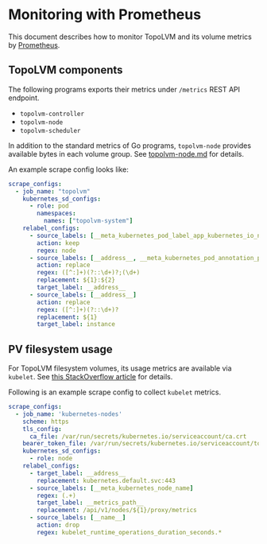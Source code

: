 Monitoring with Prometheus
==========================

This document describes how to monitor TopoLVM and its volume metrics by [Prometheus](https://prometheus.io/).

## TopoLVM components

The following programs exports their metrics under `/metrics` REST API endpoint.

- `topolvm-controller`
- `topolvm-node`
- `topolvm-scheduler`

In addition to the standard metrics of Go programs, `topolvm-node` provides available bytes in each volume group.
See [topolvm-node.md](https://github.com/topolvm/topolvm/blob/master/docs/topolvm-node.md#prometheus-metrics) for details.

An example scrape config looks like:

```yaml
scrape_configs:
  - job_name: "topolvm"
    kubernetes_sd_configs:
      - role: pod
        namespaces:
          names: ["topolvm-system"]
    relabel_configs:
      - source_labels: [__meta_kubernetes_pod_label_app_kubernetes_io_name]
        action: keep
        regex: node
      - source_labels: [__address__, __meta_kubernetes_pod_annotation_prometheus_io_port]
        action: replace
        regex: ([^:]+)(?::\d+)?;(\d+)
        replacement: ${1}:${2}
        target_label: __address__
      - source_labels: [__address__]
        action: replace
        regex: ([^:]+)(?::\d+)?
        replacement: ${1}
        target_label: instance
```

## PV filesystem usage

For TopoLVM filesystem volumes, its usage metrics are available via `kubelet`.
See [this StackOverflow article](https://stackoverflow.com/a/47117776/1493661) for details.

Following is an example scrape config to collect `kubelet` metrics.

```yaml
scrape_configs:
  - job_name: 'kubernetes-nodes'
    scheme: https
    tls_config:
      ca_file: /var/run/secrets/kubernetes.io/serviceaccount/ca.crt
    bearer_token_file: /var/run/secrets/kubernetes.io/serviceaccount/token
    kubernetes_sd_configs:
      - role: node
    relabel_configs:
      - target_label: __address__
        replacement: kubernetes.default.svc:443
      - source_labels: [__meta_kubernetes_node_name]
        regex: (.+)
        target_label: __metrics_path__
        replacement: /api/v1/nodes/${1}/proxy/metrics
      - source_labels: [__name__]
        action: drop
        regex: kubelet_runtime_operations_duration_seconds.*
```
